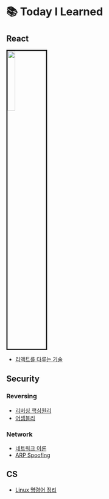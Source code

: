 # 📚 Today I Learned

## React
<img src='https://user-images.githubusercontent.com/64190056/217495366-1ca62680-edd6-4290-9002-1dd1a69a145f.jpeg' style='width:20%; border: solid'> <br/>
* [리액트를 다루는 기술]()

## Security
### Reversing
* [리버싱 핵심원리](https://github.com/wayandway/TIL/blob/master/Security/Reversing/ReversingCore/ReversingCore.md)
* [어셈블리](https://github.com/wayandway/TIL/blob/master/Security/Assembly/Assembly.md)

### Network
* [네트워크 이론](https://github.com/wayandway/TIL/blob/master/Security/Network-Security/Network.md)
* [ARP Spoofing](https://github.com/wayandway/TIL/blob/master/Security/Network-Security/ARP-Spoofing.md)



## CS
* [Linux 명령어 정리](https://github.com/wayandway/TIL/blob/master/CS/LinuxCmd.md)
